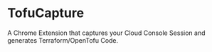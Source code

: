 # TofuCapture
A Chrome Extension that captures your Cloud Console Session and generates Terraform/OpenTofu Code.
